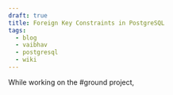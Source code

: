 ```yaml
---
draft: true
title: Foreign Key Constraints in PostgreSQL
tags:
  - blog
  - vaibhav
  - postgresql
  - wiki
---
```

While working on the #ground project, 